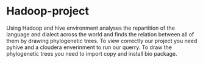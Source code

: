 # Hadoop-project
Using Hadoop and hive environment analyses the repartition of the language and dialect across the world and finds the relation between all of them by drawing phylogenetic trees.
To view correctly our project you need pyhive and a cloudera enverinment to run our querry. 
To draw the phylogenetic trees you need to import copy and install bio package.
